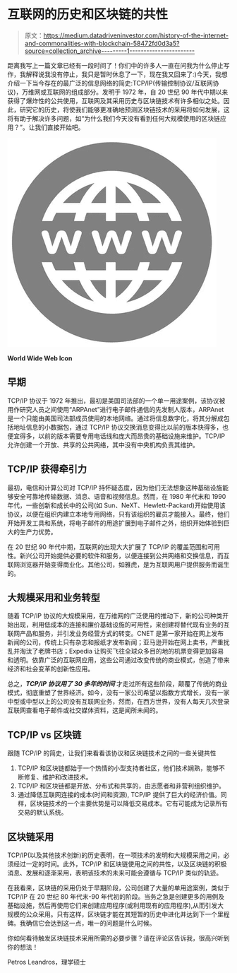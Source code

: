 # 互联网的历史和区块链的共性

> 原文：<https://medium.datadriveninvestor.com/history-of-the-internet-and-commonalities-with-blockchain-58472fd0d3a5?source=collection_archive---------1----------------------->

距离我写上一篇文章已经有一段时间了！你们中的许多人一直在问我为什么停止写作，我解释说我没有停止，我只是暂时休息了一下，现在我又回来了:)今天，我想介绍一下当今存在的最广泛的信息网络的简史:TCP/IP(传输控制协议/互联网协议)，万维网或互联网的组成部分。发明于 1972 年，自 20 世纪 90 年代中期以来获得了爆炸性的公共使用，互联网及其采用历史与区块链技术有许多相似之处。因此，研究它的历史，将使我们能够更准确地预测区块链技术的采用将如何发展，这将有助于解决许多问题，如“为什么我们今天没有看到任何大规模使用的区块链应用？”。让我们直接开始吧。

![](img/5bb89cf4596ad5b44e90d2e26edc6c08.png)

**World Wide Web Icon**

## 早期

TCP/IP 协议于 1972 年推出，最初是美国司法部的一个单一用途案例，该协议被用作研究人员之间使用“ARPAnet”进行电子邮件通信的先发制人版本，ARPAnet 是一个只能由美国司法部成员使用的本地网络。通过将信息数字化，将其分解成包括地址信息的小数据包，通过 TCP/IP 协议交换消息变得比以前的版本快得多，也便宜得多，以前的版本需要专用电话线和庞大而昂贵的基础设施来维护。TCP/IP 允许创建一个开放、共享的公共网络，其中没有中央机构负责其维护。

## TCP/IP 获得牵引力

最初，电信和计算公司对 TCP/IP 持怀疑态度，因为他们无法想象这种基础设施能够安全可靠地传输数据、消息、语音和视频信息。然而，在 1980 年代末和 1990 年代，一些创新和成长中的公司(如 Sun、NeXT、Hewlett-Packard)开始使用该协议，以便在组织内建立本地专用网络，只有该组织的雇员才能接入。最终，他们开始开发工具和系统，将电子邮件的用途扩展到电子邮件之外，组织开始体验到巨大的生产力优势。

在 20 世纪 90 年代中期，互联网的出现大大扩展了 TCP/IP 的覆盖范围和可用性。新兴公司开始提供必要的软件和服务，以便连接到公共网络和交换信息，而互联网浏览器开始变得商业化。其他公司，如雅虎，是为互联网用户提供服务而诞生的。

## 大规模采用和业务转型

随着 TCP/IP 协议的大规模采用，在万维网的广泛使用的推动下，新的公司种类开始出现，利用低成本的连接和廉价基础设施的可用性，来创建将替代现有业务的互联网产品和服务，并引发业务经营方式的转变。CNET 是第一家开始在网上发布新闻的公司，传统上只有杂志和报纸才发布新闻；亚马逊开始在网上卖书，严重扰乱并淘汰了老牌书店；Expedia 让购买飞往全球众多目的地的机票变得更加容易和透明。依靠广泛的互联网应用，这些公司通过改变传统的商业模式，创造了带来经济和社会变革的创新性应用。

总之，***TCP/IP 协议用了 30 多年的时间*** 才走过所有这些阶段，颠覆了传统的商业模式，彻底重塑了世界经济。如今，没有一家公司希望以指数方式增长，没有一家中型或中型以上的公司没有互联网业务，然而，在西方世界，没有人每天几次登录互联网查看电子邮件或社交媒体资料，这是闻所未闻的。

## TCP/IP vs 区块链

跟随 TCP/IP 的简史，让我们来看看该协议和区块链技术之间的一些关键共性

1.  TCP/IP 和区块链都始于一个热情的小型支持者社区，他们技术娴熟，能够不断修复、维护和改进技术。
2.  TCP/IP 和区块链都是开放、分布式和共享的，由志愿者和非营利组织维护。
3.  通过降低互联网连接的成本(时间和资源), TCP/IP 提供了巨大的经济价值。同样，区块链技术的一个主要优势是可以降低交易成本。它有可能成为记录所有交易的默认系统。

## 区块链采用

TCP/IP(以及其他技术创新)的历史表明，在一项技术的发明和大规模采用之间，必须经过一定的时间。此外，TCP/IP 和区块链使用之间的共性，以及区块链的积极消息、发展和逐渐采用，表明该技术的未来可能会遵循与 TCP/IP 类似的轨迹。

在我看来，区块链的采用仍处于早期阶段，公司创建了大量的单用途案例，类似于 TCP/IP 在 20 世纪 80 年代末-90 年代初的阶段。当务之急是创建更多的用例及基础设施，然后再使用它们来创建应用程序(或利用现有的应用程序),从而引发大规模的公众采用。只有这样，区块链才能在其短暂的历史中进化并达到下一个里程碑。我确信它会达到这一点，唯一的问题是什么时候。

你如何看待触发区块链技术采用所需的必要步骤？请在评论区告诉我，很高兴听到你的想法！

Petros Leandros，理学硕士